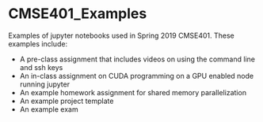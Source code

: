 # CMSE401_Examples
Examples of jupyter notebooks used in Spring 2019 CMSE401.  These examples include:

-	A pre-class assignment that includes videos on using the command line and ssh keys
-	An in-class assignment on CUDA programming on a GPU enabled node running jupyter
-	An example homework assignment for shared memory parallelization
-	An example project template
-	An example exam




